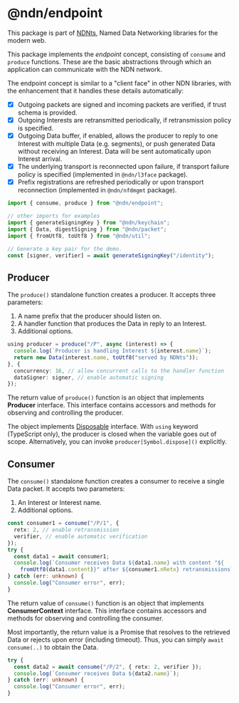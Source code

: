 # @ndn/endpoint

This package is part of [NDNts](https://yoursunny.com/p/NDNts/), Named Data Networking libraries for the modern web.

This package implements the *endpoint* concept, consisting of `consume` and `produce` functions.
These are the basic abstractions through which an application can communicate with the NDN network.

The endpoint concept is similar to a "client face" in other NDN libraries, with the enhancement that it handles these details automatically:

* [X] Outgoing packets are signed and incoming packets are verified, if trust schema is provided.
* [X] Outgoing Interests are retransmitted periodically, if retransmission policy is specified.
* [X] Outgoing Data buffer, if enabled, allows the producer to reply to one Interest with multiple Data (e.g. segments), or push generated Data without receiving an Interest.
      Data will be sent automatically upon Interest arrival.
* [X] The underlying transport is reconnected upon failure, if transport failure policy is specified (implemented in `@ndn/l3face` package).
* [X] Prefix registrations are refreshed periodically or upon transport reconnection (implemented in `@ndn/nfdmgmt` package).

```ts
import { consume, produce } from "@ndn/endpoint";

// other imports for examples
import { generateSigningKey } from "@ndn/keychain";
import { Data, digestSigning } from "@ndn/packet";
import { fromUtf8, toUtf8 } from "@ndn/util";

// Generate a key pair for the demo.
const [signer, verifier] = await generateSigningKey("/identity");
```

## Producer

The `produce()` standalone function creates a producer.
It accepts three parameters:

1. A name prefix that the producer should listen on.
2. A handler function that produces the Data in reply to an Interest.
3. Additional options.

```ts
using producer = produce("/P", async (interest) => {
  console.log(`Producer is handling Interest ${interest.name}`);
  return new Data(interest.name, toUtf8("served by NDNts"));
}, {
  concurrency: 16, // allow concurrent calls to the handler function
  dataSigner: signer, // enable automatic signing
});
```

The return value of `produce()` function is an object that implements **Producer** interface.
This interface contains accessors and methods for observing and controlling the producer.

The object implements [Disposable](https://github.com/tc39/proposal-explicit-resource-management) interface.
With `using` keyword (TypeScript only), the producer is closed when the variable goes out of scope.
Alternatively, you can invoke `producer[Symbol.dispose]()` explicitly.

## Consumer

The `consume()` standalone function creates a consumer to receive a single Data packet.
It accepts two parameters:

1. An Interest or Interest name.
2. Additional options.

```ts
const consumer1 = consume("/P/1", {
  retx: 2, // enable retransmission
  verifier, // enable automatic verification
});
try {
  const data1 = await consumer1;
  console.log(`Consumer receives Data ${data1.name} with content "${
    fromUtf8(data1.content)}" after ${consumer1.nRetx} retransmissions`);
} catch (err: unknown) {
  console.log("Consumer error", err);
}
```

The return value of `consume()` function is an object that implements **ConsumerContext** interface.
This interface contains accessors and methods for observing and controlling the consumer.

Most importantly, the return value is a Promise that resolves to the retrieved Data or rejects upon error (including timeout).
Thus, you can simply `await consume(..)` to obtain the Data.

```ts
try {
  const data2 = await consume("/P/2", { retx: 2, verifier });
  console.log(`Consumer receives Data ${data2.name}`);
} catch (err: unknown) {
  console.log("Consumer error", err);
}
```
